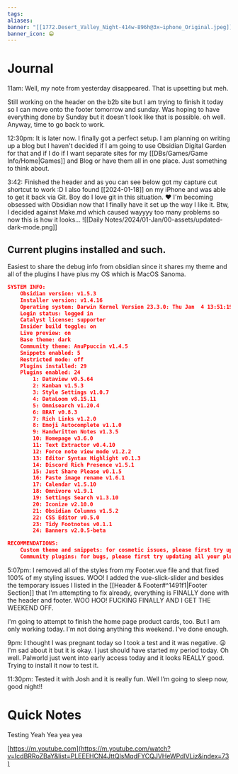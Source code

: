 ```yaml
---
tags: 
aliases: 
banner: "[[1772.Desert_Valley_Night-414w-896h@3x~iphone_Original.jpeg]]"
banner_icon: 😁
---
```

# Journal
11am: Well, my note from yesterday disappeared. That is upsetting but meh.

Still working on the header on the b2b site but I am trying to finish it today so I can move onto the footer tomorrow and sunday. Was hoping to have everything done by Sunday but it doesn't look like that is possible. oh well. Anyway, time to go back to work. 

12:30pm: It is later now. I finally got a perfect setup. I am planning on writing up a blog but I haven't decided if I am going to use Obsidian Digital Garden for that and if I do if I want separate sites for my [[DBs/Games/Game Info/Home|Games]] and Blog or have them all in one place. Just something to think about.

3:42: Finished the header and as you can see below got my capture cut shortcut to work :D I also found [[2024-01-18]] on my iPhone and was able to get it back via Git. Boy do I love git in this situation. ❤️
I'm becoming obsessed with Obsidian now that I finally have it set up the way I like it. Btw, I decided against Make.md which caused wayyyy too many problems so now this is how it looks...
![[Daily Notes/2024/01-Jan/00-assets/updated-dark-mode.png]]
## Current plugins installed and such.
Easiest to share the debug info from obsidian since it shares my theme and all of the plugins I have plus my OS which is MacOS Sanoma.
```json
SYSTEM INFO:
	Obsidian version: v1.5.3
	Installer version: v1.4.16
	Operating system: Darwin Kernel Version 23.3.0: Thu Jan  4 13:51:19 PST 2024; root:xnu-10002.81.5~13/RELEASE_ARM64_T6031 23.3.0
	Login status: logged in
	Catalyst license: supporter
	Insider build toggle: on
	Live preview: on
	Base theme: dark
	Community theme: AnuPpuccin v1.4.5
	Snippets enabled: 5
	Restricted mode: off
	Plugins installed: 29
	Plugins enabled: 24
		1: Dataview v0.5.64
		2: Kanban v1.5.3
		3: Style Settings v1.0.7
		4: DataLoom v8.15.11
		5: Omnisearch v1.20.4
		6: BRAT v0.8.3
		7: Rich Links v1.2.0
		8: Emoji Autocomplete v1.1.0
		9: Handwritten Notes v1.3.5
		10: Homepage v3.6.0
		11: Text Extractor v0.4.10
		12: Force note view mode v1.2.2
		13: Editor Syntax Highlight v0.1.3
		14: Discord Rich Presence v1.5.1
		15: Just Share Please v0.1.5
		16: Paste image rename v1.6.1
		17: Calendar v1.5.10
		18: Omnivore v1.9.1
		19: Settings Search v1.3.10
		20: Iconize v2.10.0
		21: Obsidian Columns v1.5.2
		22: CSS Editor v0.5.0
		23: Tidy Footnotes v0.1.1
		24: Banners v2.0.5-beta

RECOMMENDATIONS:
	Custom theme and snippets: for cosmetic issues, please first try updating your theme and disabling your snippets. If still not fixed, please try to make the issue happen in the Sandbox Vault or disable community theme and snippets.
	Community plugins: for bugs, please first try updating all your plugins to latest. If still not fixed, please try to make the issue happen in the Sandbox Vault or disable community plugins.

```
5:07pm: I removed all of the styles from my Footer.vue file and that fixed 100% of my styling issues. WOO! I added the vue-slick-slider and besides the temporary issues I listed in the [[Header & Footer#^1491f1|Footer Section]] that I'm attempting to fix already, everything is FINALLY done with the header and footer. WOO HOO! FUCKING FINALLY AND I GET THE WEEKEND OFF.

I'm going to attempt to finish the home page product cards, too. But I am only working today. I'm not doing anything this weekend. I've done enough.

9pm: I thought I was pregnant today so I took a test and it was negative. 😦 I'm sad about it but it is okay. I just should have started my period today. Oh well. Palworld just went into early access today and it looks REALLY good. Trying to install it now to test it.

11:30pm: Tested it with Josh and it is really fun. Well I’m going to sleep now, good night!!
# Quick Notes
Testing 
Yeah
Yea yea yea 

[https://m.youtube.com](https://m.youtube.com/watch?v=IcdBRRoZBaY&list=PLEEEHCN4JttQlsMqdFYCQJVHeWPdlVLiz&index=73)